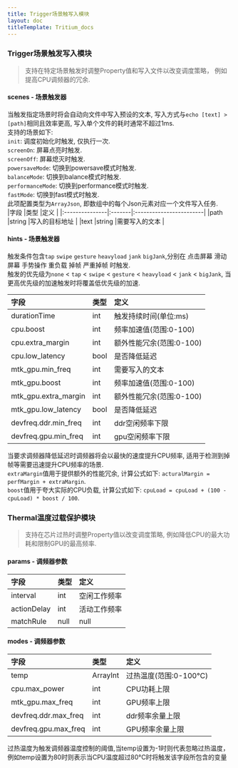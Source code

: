 ```yaml
---
title: Trigger场景触写入模块
layout: doc
titleTemplate: Tritium_docs
---
```

### Trigger场景触发写入模块
> 支持在特定场景触发时调整Property值和写入文件以改变调度策略， 例如提高CPU调频器的冗余. 

#### scenes - 场景触发器
当触发指定场景时将会自动向文件中写入预设的文本, 写入方式与`echo [text] > [path]`相同且效率更高, 写入单个文件的耗时通常不超过1ms.  
支持的场景如下:  
`init`: 调度初始化时触发, 仅执行一次.  
`screenOn`: 屏幕点亮时触发.  
`screenOff`: 屏幕熄灭时触发.  
`powersaveMode`: 切换到powersave模式时触发.  
`balanceMode`: 切换到balance模式时触发.  
`performanceMode`: 切换到performance模式时触发.  
`fastMode`: 切换到fast模式时触发.  
此项配置类型为`ArrayJson`, 即数组中的每个Json元素对应一个文件写入任务.  
|字段            |类型    |定义                      |
|:---------------|:-------|:------------------------|
|path            |string  |写入的目标地址            |
|text            |string  |需要写入的文本            | 

#### hints - 场景触发器  
触发条件包含`tap` `swipe` `gesture` `heavyload` `jank` `bigJank`,分别在 点击屏幕 滑动屏幕 手势操作 重负载 掉帧 严重掉帧 时触发.  
触发的优先级为`none` < `tap` < `swipe` < `gesture` < `heavyload` < `jank` < `bigJank`, 当更高优先级的加速触发时将覆盖低优先级的加速.  

|字段            |类型    |定义                      |
|:---------------|:-------|:------------------------|
|durationTime            |int  |触发持续时间(单位:ms)          |
|cpu.boost            |int  |频率加速值(范围:0-100)         |
|cpu.extra_margin            |int  |额外性能冗余(范围:0-100)       |
|cpu.low_latency            |bool  |是否降低延迟          |
|mtk_gpu.min_freq            |int  |需要写入的文本            | 
|mtk_gpu.boost            |int  |频率加速值(范围:0-100)         |
|mtk_gpu.extra_margin            |int  |额外性能冗余(范围:0-100)              | 
|mtk_gpu.low_latency            |bool  |是否降低延迟          |
|devfreq.ddr.min_freq            |int  |ddr空闲频率下限        | 
|devfreq.gpu.min_freq            |int  |gpu空闲频率下限          |

当要求调频器降低延迟时调频器将会以最快的速度提升CPU频率, 适用于检测到掉帧等需要迅速提升CPU频率的场景.  
`extraMargin`值用于提供额外的性能冗余, 计算公式如下: `acturalMargin = perfMargin + extraMargin`.  
`boost`值用于夸大实际的CPU负载, 计算公式如下: `cpuLoad = cpuLoad + (100 - cpuLoad) * boost / 100`. 

### Thermal温度过载保护模块
>支持在芯片过热时调整Property值以改变调度策略, 例如降低CPU的最大功耗和限制GPU的最高频率.

#### params - 调频器参数  
|字段             |类型    |定义                     |
|:---------------|:-------|:-----------------------|
|interval    |int     |空闲工作频率            |
|actionDelay      |int     |活动工作频率      |
|matchRule  |null  | null   |

#### modes - 调频器参数  
|字段             |类型    |定义                     |
|:---------------|:-------|:-----------------------|
|temp    |ArrayInt     |过热温度(范围:0-100°C)       |
|cpu.max_power      |int     |CPU功耗上限     |
|mtk_gpu.max_freq    |int     |GPU频率上限            |
|devfreq.ddr.max_freq      |int     |ddr频率余量上限    |
|devfreq.gpu.max_freq    |int     |GPU频率余量上限            |

过热温度为触发调频器温度控制的阈值,当temp设置为-1时则代表忽略过热温度，例如temp设置为80时则表示当CPU温度超过80°C时将触发该字段所包含的变量
